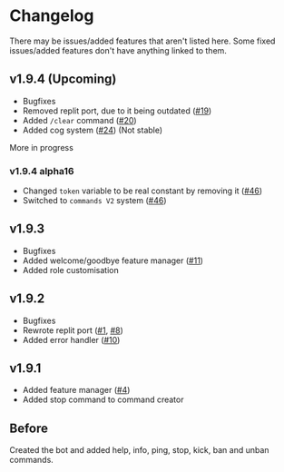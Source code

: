 # Changelog
There may be issues/added features that aren't listed here. Some fixed issues/added features don't have anything linked to them.

## v1.9.4 (Upcoming)
- Bugfixes
- Removed replit port, due to it being outdated ([#19](https://github.com/ElBe-Development/discord.py-bot-template/issues/19))
- Added `/clear` command ([#20](https://github.com/ElBe-Development/discord.py-bot-template/issues/20))
- Added cog system ([#24](https://github.com/ElBe-Development/discord.py-bot-template/issues/24)) (Not stable)

More in progress

### v1.9.4 alpha16
- Changed `token` variable to be real constant by removing it ([#46](https://github.com/ElBe-Development/discord.py-bot-template/issues/46))
- Switched to `commands V2` system ([#46](https://github.com/ElBe-Development/discord.py-bot-template/issues/46))

## v1.9.3
- Bugfixes
- Added welcome/goodbye feature manager ([#11](https://github.com/ElBe-Development/discord.py-bot-template/issues/11))
- Added role customisation

## v1.9.2
- Bugfixes
- Rewrote replit port ([#1](https://github.com/ElBe-Development/discord.py-bot-template/issues/1), [#8](https://github.com/ElBe-Development/discord.py-bot-template/issues/8))
- Added error handler ([#10](https://github.com/ElBe-Development/discord.py-bot-template/issues/10))

## v1.9.1
- Added feature manager ([#4](https://github.com/ElBe-Development/discord.py-bot-template/issues/4))
- Added stop command to command creator

## Before
Created the bot and added help, info, ping, stop, kick, ban and unban commands.
